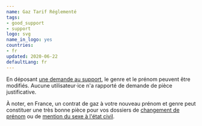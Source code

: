 ```yaml
---
name: Gaz Tarif Réglementé
tags:
- good_support
- support
logo: svg
name_in_logo: yes
countries:
- fr
updated: 2020-06-22
defaultLang: fr
---
```


En déposant [une demande au support](https://gaz-tarif-reglemente.fr/aide-contact/formulaire-de-contact.html),
le genre et le prénom peuvent être modifiés. Aucune utilisateur⋅ice n'a rapporté de demande de pièce justificative.

À noter, en France, un contrat de gaz à votre nouveau prénom et genre peut constituer
une très bonne pièce pour vos dossiers de [changement de prénom](https://wikitrans.co/2019/11/26/changement-de-prenoms-en-mairie/)
ou de [mention du sexe à l'état civil](https://wikitrans.co/2019/11/26/changement-de-sexe-a-letat-civil-tgi/).

